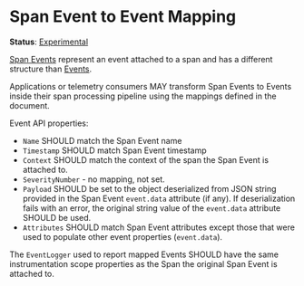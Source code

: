 # Span Event to Event Mapping

**Status**: [Experimental](../document-status.md)

[Span Events](../trace/api.md#add-events) represent an event attached to a span and has a different structure than [Events](./event-api.md).

Applications or telemetry consumers MAY transform Span Events to Events inside their span processing pipeline using the mappings defined in the document.

Event API properties:

<!-- TODO add link to semantic conventions once https://github.com/open-telemetry/semantic-conventions/pull/954 is merged -->

- `Name` SHOULD match the Span Event name
- `Timestamp` SHOULD match Span Event timestamp
- `Context` SHOULD match the context of the span the Span Event is attached to.
- `SeverityNumber` - no mapping, not set. <!-- TODO define mapping in the semconv -->
- `Payload` SHOULD be set to the object deserialized from JSON string provided in the Span Event `event.data` attribute (if any). If deserialization fails with an error, the original string value of the `event.data` attribute SHOULD be used.
- `Attributes` SHOULD match Span Event attributes except those that were used to populate other event properties (`event.data`).

The `EventLogger` used to report mapped Events SHOULD have the same instrumentation scope properties as the
Span the original Span Event is attached to.